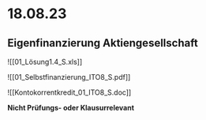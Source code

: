 # 18.08.23

## Eigenfinanzierung Aktiengesellschaft


![[01_Lösung1.4_S.xls]]

![[01_Selbstfinanzierung_ITO8_S.pdf]]

![[Kontokorrentkredit_01_ITO8_S.doc]]

**Nicht Prüfungs- oder Klausurrelevant**

